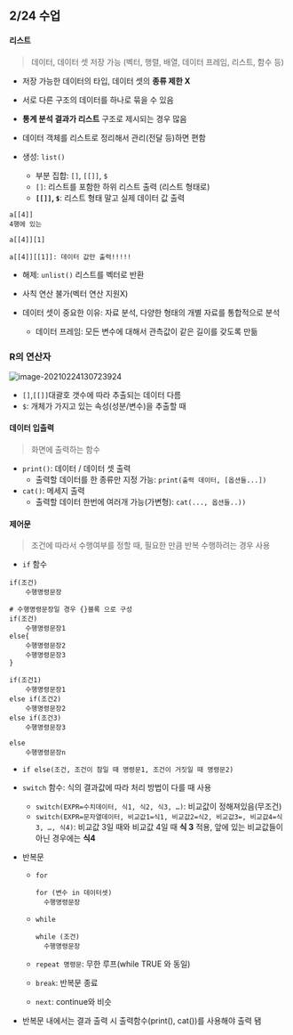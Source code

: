 ## 2/24 수업



#### 리스트

> 데이터, 데이터 셋 저장 가능 (벡터, 행렬, 배열, 데이터 프레임, 리스트, 함수 등)

* 저장 가능한 데이터의 타입, 데이터 셋의 **종류 제한 X**
* 서로 다른 구조의 데이터를 하나로 묶을 수 있음
* **통계 분석 결과가 리스트** 구조로 제시되는 경우 많음

* 데이터 객체를 리스트로 정리해서 관리(전달 등)하면 편함
* 생성: `list()`
  * 부분 집합: `[]`, `[[]]`, `$`	
  * `[]`: 리스트를 포함한 하위 리스트 출력 (리스트 형태로)
  * **`[[]]`, `$`**: 리스트 형태 말고 실제 데이터 값 출력 

```
a[[4]]
4행에 있는 

a[[4]][1]

a[[4]][[1]]: 데이터 값만 출력!!!!!
```

* 해제: `unlist()` 리스트를 벡터로 반환
* 사칙 연산 불가(벡터 연산 지원X)



* 데이터 셋이 중요한 이유: 자료 분석, 다양한 형태의 개별 자료를 통합적으로 분석
  * 데이터 프레임: 모든 변수에 대해서 관측값이 같은 길이를 갖도록 만듦





### R의 연산자

![image-20210224130723924](C:\Users\haneu\AppData\Roaming\Typora\typora-user-images\image-20210224130723924.png)

* `[]`,`[[]]`대괄호 갯수에 따라 추출되는 데이터 다름
* `$`: 개체가 가지고 있는 속성(성분/변수)을 추출할 때





#### 데이터 입출력

> 화면에 출력하는 함수

* `print()`: 데이터 / 데이터 셋 출력
  * 출력할 데이터를 한 종류만 지정 가능: `print(출력 데이터, [옵션들...])`
* `cat()`: 메세지 출력
  * 출력할 데이터 한번에 여러개 가능(가변형): `cat(..., 옵션들..))`





#### 제어문

> 조건에 따라서 수행여부를 정할 때, 필요한 만큼 반복 수행하려는 경우 사용

* `if` 함수

```
if(조건)
	수행명령문장

# 수행명령문장일 경우 {}블록 으로 구성
if(조건)
	수행명령문장1
else{
	수행명령문장2
	수행명령문장3
}

if(조건1)
	수행명령문장1
else if(조건2)
	수행명령문장2
else if(조건3)
	수행명령문장3

else
	수행명령문장n
```

* `if else(조건, 조건이 참일 때 명령문1, 조건이 거짓일 때 명령문2)`



* `switch` 함수: 식의 결과값에 따라 처리 방법이 다를 때 사용
  * `switch(EXPR=수치데이터, 식1, 식2, 식3, …)`: 비교값이 정해져있음(무조건)
  * `switch(EXPR=문자열데이터, 비교값1=식1, 비교값2=식2, 비교값3=, 비교값4=식3, …, 식4)`: 비교값 3일 때와 비교값 4일 때 **식 3** 적용, 앞에 있는 비교값들이 아닌 경우에는 **식4**



* 반복문

  * `for`

    ```
    for (변수 in 데이터셋) 
      수행명령문장
    ```

    

  * `while`

    ```
    while (조건) 
      수행명령문장
    ```

    

  * `repeat 명령문`: 무한 루프(while TRUE 와 동일)

  * `break`: 반복문 종료

  * `next`: continue와 비슷

  

* 반복문 내에서는 결과 출력 시 출력함수(print(), cat())를 사용해야 출력 됌
